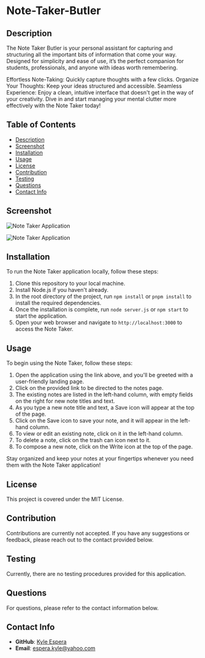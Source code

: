 # Note-Taker-Butler

## Description
The Note Taker Butler is your personal assistant for capturing and structuring all the important bits of information that come your way. Designed for simplicity and ease of use, it’s the perfect companion for students, professionals, and anyone with ideas worth remembering.

Effortless Note-Taking: Quickly capture thoughts with a few clicks.
Organize Your Thoughts: Keep your ideas structured and accessible.
Seamless Experience: Enjoy a clean, intuitive interface that doesn't get in the way of your creativity.
Dive in and start managing your mental clutter more effectively with the Note Taker today!

## Table of Contents

- [Description](#description)
- [Screenshot](#screenshot)
- [Installation](#installation)
- [Usage](#usage)
- [License](#license)
- [Contribution](#contribution)
- [Testing](#testing)
- [Questions](#questions)
- [Contact Info](#contact-info)

## Screenshot

![Note Taker Application](https://raw.githubusercontent.com/username/repo/branch/assets/notetakerscreenshot-1.jpeg)


![Note Taker Application](https://raw.githubusercontent.com/username/repo/branch/assets/notetaker-1.jpeg)


## Installation

To run the Note Taker application locally, follow these steps:

1. Clone this repository to your local machine.
2. Install Node.js if you haven't already.
3. In the root directory of the project, run `npm install` or `pnpm install` to install the required dependencies.
4. Once the installation is complete, run `node server.js` or `npm start` to start the application.
5. Open your web browser and navigate to `http://localhost:3000` to access the Note Taker.

## Usage

To begin using the Note Taker, follow these steps:

1. Open the application using the link above, and you'll be greeted with a user-friendly landing page.
2. Click on the provided link to be directed to the notes page.
3. The existing notes are listed in the left-hand column, with empty fields on the right for new note titles and text.
4. As you type a new note title and text, a Save icon will appear at the top of the page.
5. Click on the Save icon to save your note, and it will appear in the left-hand column.
6. To view or edit an existing note, click on it in the left-hand column.
7. To delete a note, click on the trash can icon next to it.
8. To compose a new note, click on the Write icon at the top of the page.

Stay organized and keep your notes at your fingertips whenever you need them with the Note Taker application!

## License

This project is covered under the MIT License.

## Contribution

Contributions are currently not accepted. If you have any suggestions or feedback, please reach out to the contact provided below.

## Testing

Currently, there are no testing procedures provided for this application.

## Questions

For questions, please refer to the contact information below.

## Contact Info

- **GitHub**: [Kyle Espera](https://github.com/kyleespera)
- **Email**: [espera.kyle@yahoo.com](mailto:espera.kyle@yahoo.com.com)
